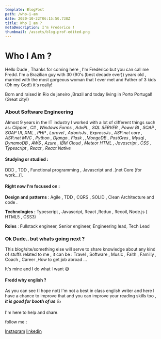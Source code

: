 ```yaml
---
template: BlogPost
path: /who-i-am
date: 2020-10-22T06:15:50.738Z
title: Who I am ?
metaDescription: I'm Frederico !
thumbnail: /assets/blog-prof-edited.png
---
```

# Who I Am ?

Hello Dude , Thanks for coming here , I'm Frederico but you can call me Fredd. I'm a Brazilian guy with 30 (90's (best decade ever)) years old , married with the most gorgeous woman that I ever met and Father of 3 kids (Oh my God!) it's really!

Born and raised in Rio de janeiro ,Brazil and  today living in Porto Portugal! (Great city!)

### About Software Engineering

Almost 9 years in the IT industry I worked with a lot of different things such as: *Clipper , C# , Windows Forms , AdvPL , SQL SERVER , Power BI , SOAP , SOAP UI, XML , PHP , Laravel , AdonisJs , ExpressJs , ASP.net core , ASP.net MVC , Python , Django , Flask , ,MongoDB , PostGres , Mysql , DynamoDB , AWS , Azure , IBM Cloud , Meteor HTML , Javascript , CSS , Typescript , React , React Native*

#### Studying or studied  :

DDD , TDD , Functional programming  , Javascript and .\[net Core (for work...)].

#### Right now I'm focused on :

**Design and patterns** : Agile , TDD , CQRS , SOLID , Clean Architecture and code .

**Technologies** : Typescript , Javascript, React ,Redux , Recoil,  Node.js ( HTML5 , CSS3) 

**Roles** : Fullstack engineer, Senior engineer, Engineering lead, Tech Lead

### Ok Dude.. but whats going next ?

This blog/site/something else will serve to share knowledge about any kind of stuffs related to me , it can be : Travel , Software , Music , Faith , Familly , Coach , Career ,How to get job abroad ...

It's mine and I do what I want 😅

#### Fredd why english ?

As you can see (I hope not) I'm not a best in class english writer and here I have a chance to improve that and you can improve your reading skills too , ***it is good for booth of us*** 👍

I'm here to help and share.

follow me : 

[Instagram](https://instagram.com/@frederico.eu) [linkedin](https://linkedin.com/in/fredericobezerra)
